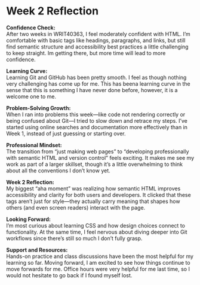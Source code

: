 # Week 2 Reflection

**Confidence Check:**  
After two weeks in WRIT40363, I feel moderately confident with HTML. I’m comfortable with basic tags like headings, paragraphs, and links, but still find semantic structure and accessibility best practices a little challenging to keep straight.  Im getting there, but more time will lead to more confidence.

**Learning Curve:**  
Learning Git and GitHub has been pretty smooth. I feel as though nothing very challenging has come up for me. This has beena learning curve in the sense that this is something I have never done before, however, it is a welcome one to me. 

**Problem-Solving Growth:**  
When I ran into problems this week—like code not rendering correctly or being confused about Git—I tried to slow down and retrace my steps. I’ve started using online searches and documentation more effectively than in Week 1, instead of just guessing or starting over.  

**Professional Mindset:**  
The transition from “just making web pages” to “developing professionally with semantic HTML and version control” feels exciting. It makes me see my work as part of a larger skillset, though it’s a little overwhelming to think about all the conventions I don’t know yet.  

**Week 2 Reflection:**  
My biggest “aha moment” was realizing how semantic HTML improves accessibility and clarity for both users and developers. It clicked that these tags aren’t just for style—they actually carry meaning that shapes how others (and even screen readers) interact with the page.  

**Looking Forward:**  
I’m most curious about learning CSS and how design choices connect to functionality. At the same time, I feel nervous about diving deeper into Git workflows since there’s still so much I don’t fully grasp.  

**Support and Resources:**  
Hands-on practice and class discussions have been the most helpful for my learning so far. Moving forward, I am excited to see how things continue to move forwards for me. Office hours were very helpful for me last time, so I would not hesitate to go back if I found myself lost.  

